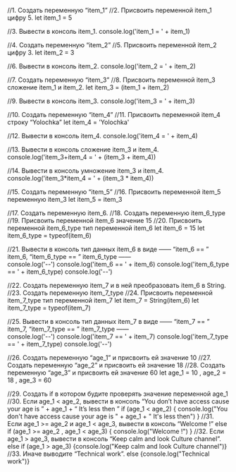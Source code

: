 //1. Создать переменную “item_1”
//2. Присвоить переменной item_1 цифру 5.
let item_1 = 5

//3. Вывести в консоль item_1.
console.log('item_1 = ' + item_1)

//4. Создать переменную “item_2”
//5. Присвоить переменной item_2 цифру 3.
let item_2 = 3

//6. Вывести в консоль item_2.
console.log('item_2 = ' + item_2)

//7. Создать переменную “item_3”
//8. Присвоить переменной item_3 сложение item_1 и item_2.
let item_3 = (item_1 + item_2)

//9. Вывести в консоль item_3.
console.log('item_3 = ' + item_3)

//10. Создать переменную “item_4”
//11. Присвоить переменной item_4 строку “Yolochka”
let item_4 = 'Yolochka'

//12. Вывести в консоль item_4.
console.log('item_4 = ' + item_4)

//13. Вывести в консоль сложение item_3 и item_4.
console.log('item_3+item_4 = ' + (item_3 + item_4))

//14. Вывести в консоль умножение item_3 и item_4.
console.log('item_3*item_4 = ' + (item_3 * item_4))

//15. Создать переменную “item_5”
//16. Присвоить переменной item_5 переменную item_3
let item_5 = item_3

//17. Создать переменную item_6.
//18. Создать переменную item_6_type
//19. Присвоить переменной item_6 значение 15
//20. Присвоить переменной item_6_type тип переменной item_6
let item_6 = 15
let item_6_type = typeof(item_6)

//21. Вывести в консоль тип данных item_6 в виде ——  “item_6 == ”  item_6,  “item_6_type == ”  item_6_type ——  
console.log('--')
console.log('item_6 == ' + item_6)
console.log('item_6_type == ' + item_6_type)
console.log('--')

//22. Создать переменную item_7 и в ней преобразовать item_6 в String.
//23. Создать переменную item_7_type
//24. Присвоить переменной item_7_type тип переменной item_7
let item_7 = String(item_6)
let item_7_type = typeof(item_7)

//25. Вывести в консоль тип данных item_7 в виде ——  “item_7 == ”  item_7,  “item_7_type == ”  item_7_type ——  
console.log('--')
console.log('item_7 == ' + item_7)
console.log('item_7_type == ' + item_7_type)
console.log('--')

//26. Создать переменную “age_1” и присвоить ей значение 10
//27. Создать переменную “age_2” и присвоить ей значение 18
//28. Создать переменную “age_3” и присвоить ей значение 60
let age_1 = 10 , age_2 = 18 , age_3 = 60

//29. Создать if в котором будите проверять значение переменной age_1
//30. Если age_1 < age_2, вывести в консоль “You don’t have access cause your age is ” + age_1 + “ It’s less then ”
if (age_1 < age_2) {
  console.log("You don't have access cause your age is " + age_1 + " It's less then")
}
//31. Если age_1 >=  age_2 и age_1 <  age_3, вывести в консоль “Welcome  !”
else if (age_1 >= age_2 , age_1 < age_3) { console.log("Welcome !") }
//32. Если age_1  > age_3, вывести в консоль “Keep calm and look Culture channel”.
else if (age_1 > age_3) {console.log("Keep calm and look Culture channel")}
//33. Иначе выводите “Technical work”.
else {console.log("Technical work")}
